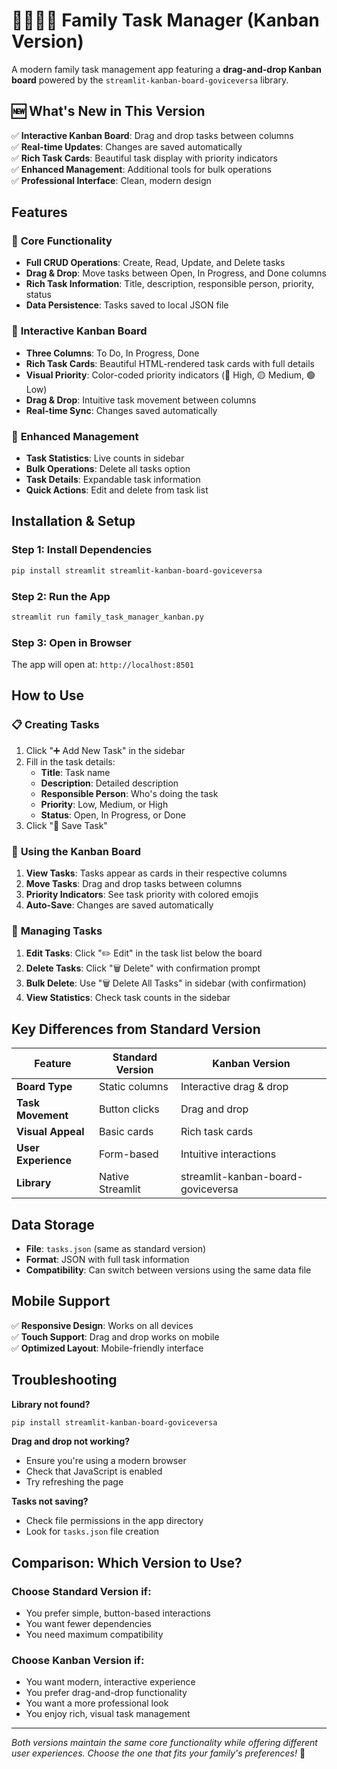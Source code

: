 # 👨‍👩‍👧‍👦 Family Task Manager (Kanban Version)

A modern family task management app featuring a **drag-and-drop Kanban board** powered by the `streamlit-kanban-board-goviceversa` library.

## 🆕 What's New in This Version

✅ **Interactive Kanban Board**: Drag and drop tasks between columns  
✅ **Real-time Updates**: Changes are saved automatically  
✅ **Rich Task Cards**: Beautiful task display with priority indicators  
✅ **Enhanced Management**: Additional tools for bulk operations  
✅ **Professional Interface**: Clean, modern design  

## Features

### 🎯 **Core Functionality**
- **Full CRUD Operations**: Create, Read, Update, and Delete tasks
- **Drag & Drop**: Move tasks between Open, In Progress, and Done columns
- **Rich Task Information**: Title, description, responsible person, priority, status
- **Data Persistence**: Tasks saved to local JSON file

### 🎨 **Interactive Kanban Board**
- **Three Columns**: To Do, In Progress, Done
- **Rich Task Cards**: Beautiful HTML-rendered task cards with full details
- **Visual Priority**: Color-coded priority indicators (🔴 High, 🟡 Medium, 🟢 Low)
- **Drag & Drop**: Intuitive task movement between columns
- **Real-time Sync**: Changes saved automatically

### 🔧 **Enhanced Management**
- **Task Statistics**: Live counts in sidebar
- **Bulk Operations**: Delete all tasks option
- **Task Details**: Expandable task information
- **Quick Actions**: Edit and delete from task list

## Installation & Setup

### Step 1: Install Dependencies
```bash
pip install streamlit streamlit-kanban-board-goviceversa
```

### Step 2: Run the App
```bash
streamlit run family_task_manager_kanban.py
```

### Step 3: Open in Browser
The app will open at: `http://localhost:8501`

## How to Use

### 📋 **Creating Tasks**
1. Click "➕ Add New Task" in the sidebar
2. Fill in the task details:
   - **Title**: Task name
   - **Description**: Detailed description
   - **Responsible Person**: Who's doing the task
   - **Priority**: Low, Medium, or High
   - **Status**: Open, In Progress, or Done
3. Click "💾 Save Task"

### 🎯 **Using the Kanban Board**
1. **View Tasks**: Tasks appear as cards in their respective columns
2. **Move Tasks**: Drag and drop tasks between columns
3. **Priority Indicators**: See task priority with colored emojis
4. **Auto-Save**: Changes are saved automatically

### 🔧 **Managing Tasks**
1. **Edit Tasks**: Click "✏️ Edit" in the task list below the board
2. **Delete Tasks**: Click "🗑️ Delete" with confirmation prompt
3. **Bulk Delete**: Use "🗑️ Delete All Tasks" in sidebar (with confirmation)
4. **View Statistics**: Check task counts in the sidebar

## Key Differences from Standard Version

| Feature | Standard Version | Kanban Version |
|---------|------------------|----------------|
| **Board Type** | Static columns | Interactive drag & drop |
| **Task Movement** | Button clicks | Drag and drop |
| **Visual Appeal** | Basic cards | Rich task cards |
| **User Experience** | Form-based | Intuitive interactions |
| **Library** | Native Streamlit | streamlit-kanban-board-goviceversa |

## Data Storage

- **File**: `tasks.json` (same as standard version)
- **Format**: JSON with full task information
- **Compatibility**: Can switch between versions using the same data file

## Mobile Support

✅ **Responsive Design**: Works on all devices  
✅ **Touch Support**: Drag and drop works on mobile  
✅ **Optimized Layout**: Mobile-friendly interface  

## Troubleshooting

**Library not found?**
```bash
pip install streamlit-kanban-board-goviceversa
```

**Drag and drop not working?**
- Ensure you're using a modern browser
- Check that JavaScript is enabled
- Try refreshing the page

**Tasks not saving?**
- Check file permissions in the app directory
- Look for `tasks.json` file creation

## Comparison: Which Version to Use?

### Choose **Standard Version** if:
- You prefer simple, button-based interactions
- You want fewer dependencies
- You need maximum compatibility

### Choose **Kanban Version** if:
- You want modern, interactive experience
- You prefer drag-and-drop functionality
- You want a more professional look
- You enjoy rich, visual task management

---

*Both versions maintain the same core functionality while offering different user experiences. Choose the one that fits your family's preferences!* 🎯
